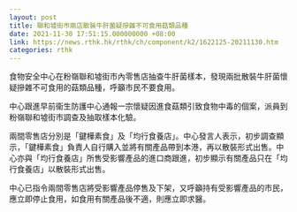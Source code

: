 ```yaml
---
layout: post
title: 聯和墟街巿兩店散裝牛肝菌疑摻雜不可食用菇類品種
date: 2021-11-30 17:51:15.000000000 +08:00
link: https://news.rthk.hk/rthk/ch/component/k2/1622125-20211130.htm
categories: rthk
---
```


食物安全中心在粉嶺聯和墟街巿內零售店抽查牛肝菌樣本，發現兩批散裝牛肝菌懷疑摻雜不可食用的菇類品種，呼籲市民不要食用。

中心跟進早前衞生防護中心通報一宗懷疑因進食菇類引致食物中毒的個案，派員到粉嶺聯和墟街巿調查及抽取樣本化驗。

兩間零售店分別是「鍵樺素食」及「均行食養店」。中心發言人表示，初步調查顯示，「鍵樺素食」負責人自行購入並將有關產品帶到本港，再以散裝形式出售。中心亦與「均行食養店」所售受影響產品的進口商跟進，初步顯示有關產品只在「均行食養店」以散裝形式出售。

中心已指令兩間零售店將受影響產品停售及下架，又呼籲持有受影響產品的市民，應立即停止食用，如食用有關產品後不適，則應立即求醫。
